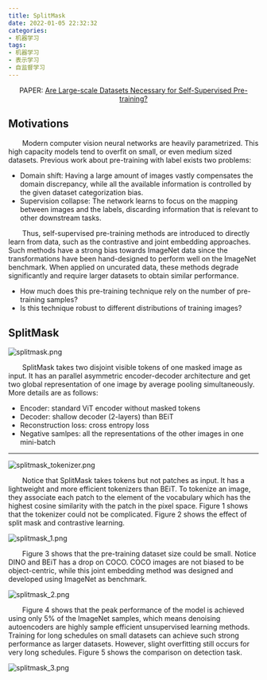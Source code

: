 ```yaml
---
title: SplitMask
date: 2022-01-05 22:32:32
categories:
- 机器学习
tags:
- 机器学习
- 表示学习
- 自监督学习
---
```


<center>PAPER: <a href="https://arxiv.org/abs/2112.10740">Are Large-scale Datasets Necessary for Self-Supervised Pre-training?
</a></center>

## Motivations
&emsp;&emsp;Modern computer vision neural networks are heavily parametrized. This high capacity models tend to overfit on small, or even medium sized datasets. Previous work about pre-training with label exists two problems:
* Domain shift: Having a large amount of images vastly compensates the domain discrepancy, while all the available information is controlled by the given dataset categorization bias.
* Supervision collapse: The network learns to focus on the mapping between images and the labels, discarding information that is relevant to other downstream tasks.

&emsp;&emsp;Thus, self-supervised pre-training methods are introduced to directly learn from data, such as the contrastive and joint embedding approaches. Such methods have a strong bias towards ImageNet data since the transformations have been hand-designed to perform well on the ImageNet benchmark. When applied on uncurated data, these methods degrade significantly and require larger datasets to obtain similar performance.
* How much does this pre-training technique rely on the number of pre-training samples?
* Is this technique robust to different distributions of training images?

## SplitMask

![splitmask.png](https://s2.loli.net/2022/01/05/kzfZaepihmRXNgO.png)

&emsp;&emsp;SplitMask takes two disjoint visible tokens of one masked image as input. It has an parallel asymmetric encoder-decoder architecture and get two global representation of one image by average pooling simultaneously. More details are as follows:
* Encoder: standard ViT encoder without masked tokens
* Decoder: shallow decoder (2-layers) than BEiT
* Reconstruction loss: cross entropy loss
* Negative samlpes: all the representations of the other images in one mini-batch

---

![splitmask_tokenizer.png](https://s2.loli.net/2022/01/05/EFrz3QM75pihoJ9.png)

&emsp;&emsp;Notice that SplitMask takes tokens but not patches as input. It has a lightweight and more efficient tokenizers than BEiT. To tokenize an image, they associate each patch to the element of the vocabulary which has the highest cosine similarity with the patch in the pixel space. Figure 1 shows that the tokenizer could not be complicated. Figure 2 shows the effect of split mask and contrastive learning.

![splitmask_1.png](https://s2.loli.net/2022/01/05/5xsiNBVIAbF82wW.png)

&emsp;&emsp;Figure 3 shows that the pre-training dataset size could be small. Notice DINO and BEiT has a drop on COCO. COCO images are not biased to be object-centric, while this joint embedding method was designed and developed using ImageNet as benchmark.

![splitmask_2.png](https://s2.loli.net/2022/01/05/jq6LASnzul7bKw2.png)

&emsp;&emsp;Figure 4 shows that the peak performance of the model is achieved using only 5% of the ImageNet samples, which means denoising autoencoders are highly sample efficient unsupervised learning methods. Training for long schedules on small datasets can achieve such strong performance as larger datasets. However, slight overfitting still occurs for very long schedules. Figure 5 shows the comparison on detection task.

![splitmask_3.png](https://s2.loli.net/2022/01/05/saFmHRU3TtXNKfi.png)
